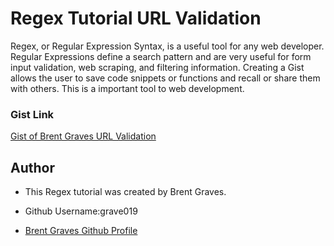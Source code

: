 # Regex Tutorial URL Validation

 Regex, or Regular Expression Syntax, is a useful tool for any web developer. Regular Expressions define a search pattern and are very useful for form input validation, web scraping, and filtering information. Creating a Gist allows the user to save code snippets or functions and recall or share them with others. This is a important tool to web development.

### Gist Link

[Gist of Brent Graves URL Validation](https://gist.github.com/grave019/adafe0b1886c56acde60d5392fbbd688)

## Author

* This Regex tutorial was created by Brent Graves.

* Github Username:grave019
  
* [Brent Graves Github Profile](https://github.com/grave019)
